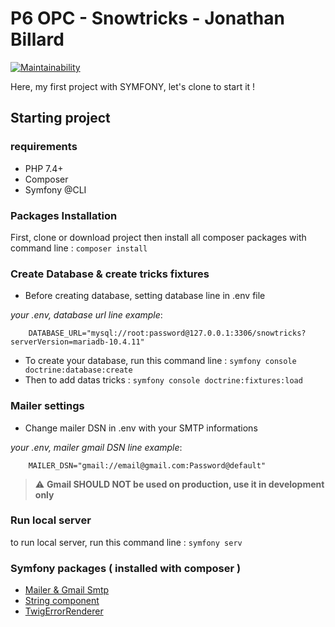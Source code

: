 # P6 OPC - Snowtricks - Jonathan Billard

[![Maintainability](https://api.codeclimate.com/v1/badges/32a44790ed6666a0f23f/maintainability)](https://codeclimate.com/github/Kaloss38/P6_snowtricks/maintainability)

Here, my first project with SYMFONY, let's clone to start it !

## Starting project

### requirements

- PHP 7.4+
- Composer
- Symfony @CLI

### Packages Installation

First, clone or download project then install all composer packages with command line : ``composer install``

### Create Database & create tricks fixtures

- Before creating database, setting database line in .env file

_your .env, database url line example_:
```
    DATABASE_URL="mysql://root:password@127.0.0.1:3306/snowtricks?serverVersion=mariadb-10.4.11" 
```
- To create your database, run this command line : ``symfony console doctrine:database:create``
- Then to add datas tricks : ``symfony console doctrine:fixtures:load``

### Mailer settings

- Change mailer DSN in .env with your SMTP informations

_your .env, mailer gmail DSN line example_:
```
    MAILER_DSN="gmail://email@gmail.com:Password@default" 
```

> :warning: **Gmail SHOULD NOT be used on production, use it in development only**

### Run local server

to run local server, run this command line : ``symfony serv``

### Symfony packages ( installed with composer )

- [Mailer & Gmail Smtp](https://symfony.com/doc/current/mailer.html)
- [String component](https://symfony.com/doc/current/components/string.html)
- [TwigErrorRenderer](https://symfony.com/doc/current/controller/error_pages.html)



